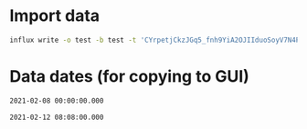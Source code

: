 # Import data

```bash
influx write -o test -b test -t 'CYrpetjCkzJGq5_fnh9YiA2OJIIduoSoyV7N4Pw6czZI649lyij4i7DAnqECwPjeC_kimc5jBRQ9DUo8p56NFQ==' -f tsdata.csv
```

# Data dates (for copying to GUI)

```bash
2021-02-08 00:00:00.000
```

```bash
2021-02-12 08:08:00.000
```
